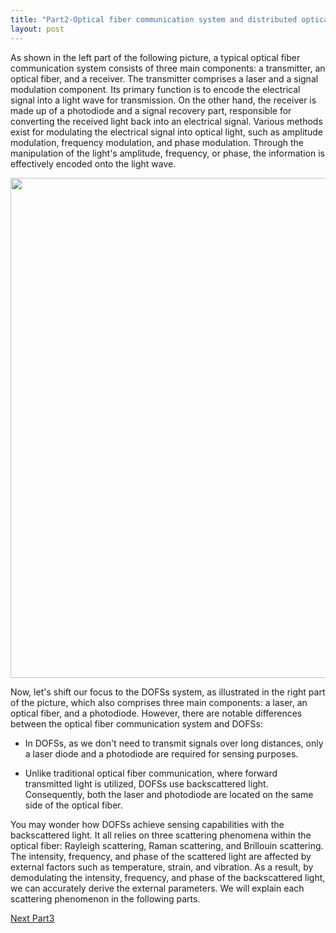 ```yaml
---
title: "Part2-Optical fiber communication system and distributed optical fiber sensing system"
layout: post
---
```

As shown in the left part of the following picture, a typical optical fiber communication system consists of three main components: a transmitter, an optical fiber, and a receiver. The transmitter comprises a laser and a signal modulation component. Its primary function is to encode the electrical signal into a light wave for transmission. On the other hand, the receiver is made up of a photodiode and a signal recovery part, responsible for converting the received light back into an electrical signal. Various methods exist for modulating the electrical signal into optical light, such as amplitude modulation, frequency modulation, and phase modulation. Through the manipulation of the light's amplitude, frequency, or phase, the information is effectively encoded onto the light wave.

<div align="center">
<a href="url"><img src="https://raw.githubusercontent.com/haleywuhuan/profile/master/assets/blog2_fig1.jpg" align="center" width="800"></a>
</div>

Now, let's shift our focus to the DOFSs system, as illustrated in the right part of the picture, which also comprises three main components: a laser, an optical fiber, and a photodiode. However, there are notable differences between the optical fiber communication system and DOFSs:

* In DOFSs, as we don't need to transmit signals over long distances, only a laser diode and a photodiode are required for sensing purposes.

* Unlike traditional optical fiber communication, where forward transmitted light is utilized, DOFSs use backscattered light. Consequently, both the laser and photodiode are located on the same side of the optical fiber.

You may wonder how DOFSs achieve sensing capabilities with the backscattered light. It all relies on three scattering phenomena within the optical fiber: Rayleigh scattering, Raman scattering, and Brillouin scattering. The intensity, frequency, and phase of the scattered light are affected by external factors such as temperature, strain, and vibration. As a result, by demodulating the intensity, frequency, and phase of the backscattered light, we can accurately derive the external parameters. We will explain each scattering phenomenon in the following parts.


[Next Part3](https://haleyhw.github.io/web/Part3-Recall-some-basic-knowledge/)
